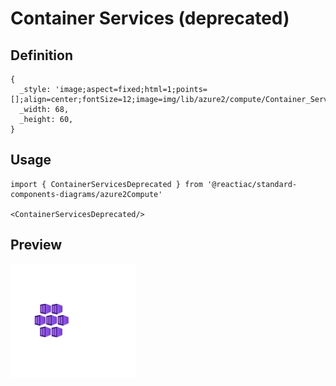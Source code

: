 # Container Services (deprecated)

## Definition

```
{
  _style: 'image;aspect=fixed;html=1;points=[];align=center;fontSize=12;image=img/lib/azure2/compute/Container_Services_Deprecated.svg;strokeColor=none;',
  _width: 68,
  _height: 60,
}
```

## Usage

```
import { ContainerServicesDeprecated } from '@reactiac/standard-components-diagrams/azure2Compute'

<ContainerServicesDeprecated/>
```

## Preview

<img src="./container-services-deprecated.png" width="200"/>
